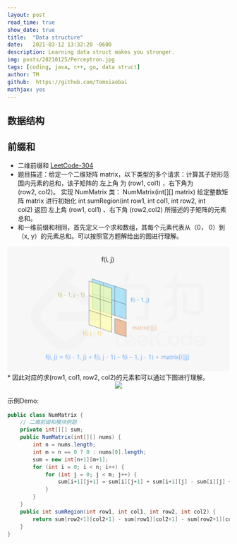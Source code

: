 ```yaml
---
layout: post
read_time: true
show_date: true
title:  "Data structure"
date:   2021-03-12 13:32:20 -0600
description: Learning data struct makes you stronger.
img: posts/20210125/Perceptron.jpg 
tags: [coding, java, c++, go, data struct]
author: TM
github:  https://github.com/Tomxiaobai
mathjax: yes
---
```

## 数据结构
## 前缀和

- 二维前缀和 [LeetCode-304](https://leetcode.cn/problems/range-sum-query-2d-immutable/)
- 题目描述：给定一个二维矩阵 matrix，以下类型的多个请求：计算其子矩形范围内元素的总和，该子矩阵的 左上角 为 (row1, col1) ，右下角为 (row2, col2)。
    实现 NumMatrix 类： NumMatrix(int[][] matrix) 给定整数矩阵 matrix 进行初始化 int sumRegion(int row1, int col1, int row2, int col2) 返回 左上角 (row1, col1) 、右下角 (row2,col2) 所描述的子矩阵的元素总和。
- 和一维前缀和相同，首先定义一个求和数组，其每个元素代表从（0， 0）到 （x, y）的元素总和。可以按照官方题解给出的图进行理解。
<center><img src='./assets/img/posts/20220414/leetcode_304.png'></center>
* 因此对应的求(row1, col1, row2, col2)的元素和可以通过下图进行理解。
<center><img src='.assets/img/posts/20220414/two_matrix.png'></center>

示例Demo:
```java
public class NumMatrix {
    // 二维前缀和模块例题
    private int[][] sum;
    public NumMatrix(int[][] nums) {
        int n = nums.length;
        int m = n == 0 ? 0 : nums[0].length;
        sum = new int[n+1][m+1];
        for (int i = 0; i < n; i++) {
            for (int j = 0; j < m; j++) {
                sum[i+1][j+1] = sum[i][j+1] + sum[i+1][j] - sum[i][j] + nums[i][j];
            }
        }
    }
    public int sumRegion(int row1, int col1, int row2, int col2) {
        return sum[row2+1][col2+1] - sum[row1][col2+1] - sum[row2+1][col1] + sum[row1][col1];
    }
}
```





    